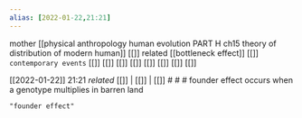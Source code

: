 ```yaml
---
alias: [2022-01-22,21:21]
---
```

 mother [[physical anthropology human evolution PART H ch15 theory of distribution of modern human]] [[]]
 related [[bottleneck effect]] [[]]
 `contemporary events` [[]] [[]] [[]] [[]] [[]] [[]] [[]] [[]]

[[2022-01-22]] 21:21 _related_ [[]] | [[]] | [[]] # # #
founder effect occurs when a genotype multiplies in barren land
```query
"founder effect"
```